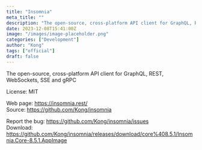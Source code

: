 ```yaml
---
title: "Insomnia"
meta_title: ""
description: "The open-source, cross-platform API client for GraphQL, REST, WebSockets, SSE and gRPC"
date: 2023-12-08T15:41:00Z
image: "/images/image-placeholder.png"
categories: ["Development"]
author: "Kong"
tags: ["official"]
draft: false
---
```


The open-source, cross-platform API client for GraphQL, REST, WebSockets, SSE and gRPC

License: MIT

Web page: https://insomnia.rest/  
Source: https://github.com/Kong/insomnia

Report the bug: https://github.com/Kong/insomnia/issues  
Download: https://github.com/Kong/insomnia/releases/download/core%408.5.1/Insomnia.Core-8.5.1.AppImage
